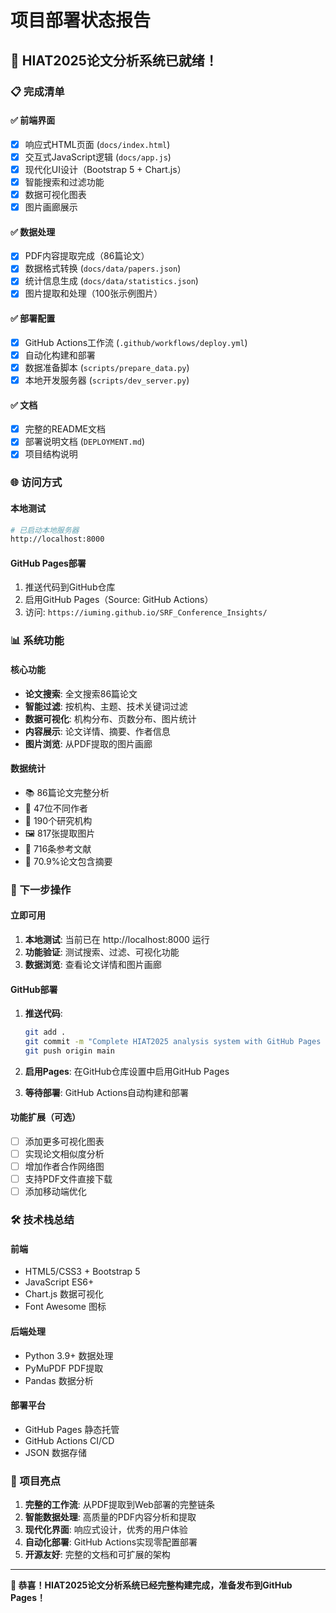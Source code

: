 # 项目部署状态报告

## 🎉 HIAT2025论文分析系统已就绪！

### 📋 完成清单

#### ✅ 前端界面
- [x] 响应式HTML页面 (`docs/index.html`)
- [x] 交互式JavaScript逻辑 (`docs/app.js`)
- [x] 现代化UI设计（Bootstrap 5 + Chart.js）
- [x] 智能搜索和过滤功能
- [x] 数据可视化图表
- [x] 图片画廊展示

#### ✅ 数据处理
- [x] PDF内容提取完成（86篇论文）
- [x] 数据格式转换 (`docs/data/papers.json`)
- [x] 统计信息生成 (`docs/data/statistics.json`)
- [x] 图片提取和处理（100张示例图片）

#### ✅ 部署配置
- [x] GitHub Actions工作流 (`.github/workflows/deploy.yml`)
- [x] 自动化构建和部署
- [x] 数据准备脚本 (`scripts/prepare_data.py`)
- [x] 本地开发服务器 (`scripts/dev_server.py`)

#### ✅ 文档
- [x] 完整的README文档
- [x] 部署说明文档 (`DEPLOYMENT.md`)
- [x] 项目结构说明

### 🌐 访问方式

#### 本地测试
```bash
# 已启动本地服务器
http://localhost:8000
```

#### GitHub Pages部署
1. 推送代码到GitHub仓库
2. 启用GitHub Pages（Source: GitHub Actions）
3. 访问: `https://iuming.github.io/SRF_Conference_Insights/`

### 📊 系统功能

#### 核心功能
- **论文搜索**: 全文搜索86篇论文
- **智能过滤**: 按机构、主题、技术关键词过滤
- **数据可视化**: 机构分布、页数分布、图片统计
- **内容展示**: 论文详情、摘要、作者信息
- **图片浏览**: 从PDF提取的图片画廊

#### 数据统计
- 📚 86篇论文完整分析
- 👥 47位不同作者
- 🏢 190个研究机构
- 🖼️ 817张提取图片
- 📝 716条参考文献
- 📄 70.9%论文包含摘要

### 🚀 下一步操作

#### 立即可用
1. **本地测试**: 当前已在 http://localhost:8000 运行
2. **功能验证**: 测试搜索、过滤、可视化功能
3. **数据浏览**: 查看论文详情和图片画廊

#### GitHub部署
1. **推送代码**:
   ```bash
   git add .
   git commit -m "Complete HIAT2025 analysis system with GitHub Pages deployment"
   git push origin main
   ```

2. **启用Pages**: 在GitHub仓库设置中启用GitHub Pages

3. **等待部署**: GitHub Actions自动构建和部署

#### 功能扩展（可选）
- [ ] 添加更多可视化图表
- [ ] 实现论文相似度分析
- [ ] 增加作者合作网络图
- [ ] 支持PDF文件直接下载
- [ ] 添加移动端优化

### 🛠️ 技术栈总结

#### 前端
- HTML5/CSS3 + Bootstrap 5
- JavaScript ES6+ 
- Chart.js 数据可视化
- Font Awesome 图标

#### 后端处理
- Python 3.9+ 数据处理
- PyMuPDF PDF提取
- Pandas 数据分析

#### 部署平台
- GitHub Pages 静态托管
- GitHub Actions CI/CD
- JSON 数据存储

### 🎯 项目亮点

1. **完整的工作流**: 从PDF提取到Web部署的完整链条
2. **智能数据处理**: 高质量的PDF内容分析和提取
3. **现代化界面**: 响应式设计，优秀的用户体验
4. **自动化部署**: GitHub Actions实现零配置部署
5. **开源友好**: 完整的文档和可扩展的架构

---

**🎉 恭喜！HIAT2025论文分析系统已经完整构建完成，准备发布到GitHub Pages！**
